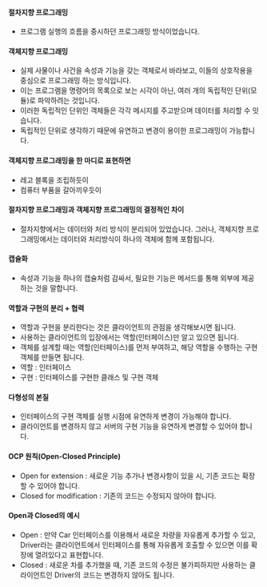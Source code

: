 #### 절차지향 프로그래밍
- 프로그램 실행의 흐름을 중시하던 프로그래밍 방식이었습니다. 

#### 객체지향 프로그래밍
- 실제 사물이나 사건을 속성과 기능을 갖는 객체로서 바라보고, 이들의 상호작용을 중심으로 프로그래밍 하는 방식입니다.
- 이는 프로그램을 명령어의 목록으로 보는 시각이 아닌, 여러 개의 독립적인 단위(모듈)로 파악하려는 것입니다.
- 이러한 독립적인 단위인 객체들은 각각 메시지를 주고받으며 데이터를 처리할 수 잇습니다.
- 독립적인 단위로 생각하기 때문에 유연하고 변경이 용이한 프로그래밍이 가능합니다.

#### 객체지향 프로그래밍을 한 마디로 표현하면
- 레고 블록을 조립하듯이
- 컴퓨터 부품을 갈아끼우듯이

#### 절차지향 프로그래밍과 객체지향 프로그래밍의 결정적인 차이
- 절차지향에서는 데이터와 처리 방식이 분리되어 있었습니다. 그러나, 객체지향 프로그래밍에서는 데이터와 처리방식이 하나의 객체에 함께 포함됩니다.

#### 캡슐화
- 속성과 기능을 하나의 캡슐처럼 감싸서, 필요한 기능은 메서드를 통해 외부에 제공하는 것을 말합니다.

#### 역할과 구현의 분리 + 협력
- 역할과 구현을 분리한다는 것은 클라이언트의 관점을 생각해보시면 됩니다.
- 사용하는 클라이언트의 입장에서는 역할(인터페이스)만 알고 있으면 됩니다.
- 객체를 설계할 때는 역할(인터페이스)를 먼저 부여하고, 해당 역할을 수행하는 구현 객체를 만들면 됩니다.
- 역할 : 인터페이스
- 구현 : 인터페이스를 구현한 클래스 및 구현 객체

#### 다형성의 본질
- 인터페이스의 구현 객체를 실행 시점에 유연하게 변경이 가능해야 합니다.
- 클라이언트를 변경하지 않고 서버의 구현 기능을 유연하게 변경할 수 있어야 합니다.

#### OCP 원칙(Open-Closed Principle)
- Open for extension : 새로운 기능 추가나 변경사항이 있을 시, 기존 코드는 확장할 수 있어야 합니다.
- Closed for modification : 기존의 코드는 수정되지 않아야 합니다.

#### Open과 Closed의 예시
- Open : 만약 Car 인터페이스를 이용해서 새로운 차량을 자유롭게 추가할 수 있고, Driver라는 클라이언트에서 인터페이스를 통해 자유롭게 호출할 수 있으면 이를 확장에 열려있다고 표현합니다.
- Closed : 새로운 차를 추가했을 때, 기존 코드의 수정은 불가피하지만 사용하는 클라이언트인 Driver의 코드는 변경하지 않아도 됩니다.

